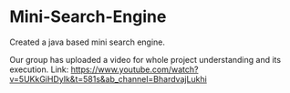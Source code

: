 # Mini-Search-Engine

Created a java based mini search engine.

Our group has uploaded a video for whole project understanding and its execution. 
Link: https://www.youtube.com/watch?v=5UKkGiHDyIk&t=581s&ab_channel=BhardvajLukhi
